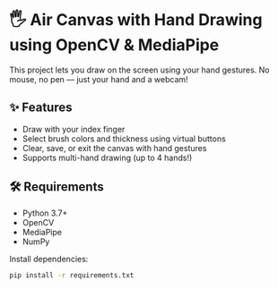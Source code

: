 # 🖐️ Air Canvas with Hand Drawing using OpenCV & MediaPipe

This project lets you draw on the screen using your hand gestures. No mouse, no pen — just your hand and a webcam!

## ✨ Features
- Draw with your index finger
- Select brush colors and thickness using virtual buttons
- Clear, save, or exit the canvas with hand gestures
- Supports multi-hand drawing (up to 4 hands!)

## 🛠️ Requirements

- Python 3.7+
- OpenCV
- MediaPipe
- NumPy

Install dependencies:

```bash
pip install -r requirements.txt

